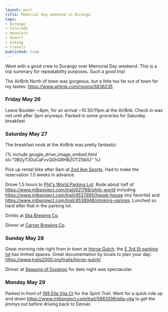```yaml
---
layout: post
title: Memorial Day weekend in Durango
tags:
- Durango
- Colorado
- mountain
- desert
- biking
- travels
published: true
---
```

Went with a good crew to Durango over Memorial Day weekend. This is a trip summary for repeatability purposes.
Such a good trip!

The AirBnb North of town was gorgeous, but a little too far out of town for my tastes: <https://www.airbnb.com/rooms/5836235>

### Friday May 26
Leave Boulder ~4pm, for an arrival ~10:30/11pm at the AirBnb.
Check in was not until after 3pm anyways.
Packed in some groceries for Saturday breakfast.

### Saturday May 27
The breakfast nook at the AirBnb was pretty fantastic:

{% include google_drive_image_embed.html id="0B0yT30uCaFvvQ0hGRHBZOTZ5b1U" %}

Pick up rental bike after 9am at [2nd Ave Sports](https://www.yelp.com/biz/second-avenue-sports-durango). Had to make the reservation 1.5 weeks in advance.

Drove 1.5 hours to [Phil's World Parking Lot](https://goo.gl/maps/paJ3qPJNDWF2).
Rode about half of <https://www.mtbproject.com/trail/621788/phils-world> including <https://www.mtbproject.com/trail/4537895/hippie-house> (my favorite) and <https://www.mtbproject.com/trail/4538948/stinking-springs>.
Lunched so hard after that in the parking lot.

Drinks at [Ska Brewing Co](https://goo.gl/maps/TSovLoE18Eu).

Dinner at [Carver Brewing Co](https://goo.gl/maps/zR2Kr2boVh62).

### Sunday May 28
Great morning ride right from in town at [Horse Gulch](http://www.durangogov.org/Facilities/Facility/Details/13); the [E 3rd St parking lot](https://goo.gl/maps/c2SxWzYxT752) has limited spaces.
Great documentation by locals to plan your day: <https://www.trails2000.org/trails/horse-gulch/>

Dinner at [Seasons of Durango](https://goo.gl/maps/azNW4DDtoTy) for date night was spectacular.

### Monday May 29
Parked in front of [199 Ella Vita Ct](https://goo.gl/maps/AmEZRVd4Yx72) for the _Spirit Trail_.
Went for a quick ride up and down <https://www.mtbproject.com/trail/5683296/ella-vita>
to get the jimmys out before driving back to Denver.
